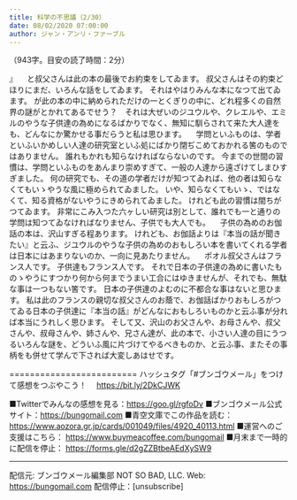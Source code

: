 ```yaml
---
title: 科学の不思議（2/30）
date: 08/02/2020 07:00:00
author: ジャン・アンリ・ファーブル
---
```


（943字。目安の読了時間：2分）

』
　と叔父さんは此の本の最後でお約束をしてゐます。
叔父さんはその約束どほりにまだ、いろんな話をしてゐます。
それはやはりみんな本になつて出てゐます。
が此の本の中に納められただけの一とくぎりの中に、どれ程多くの自然界の謎がとかれてあるでせう？　それは大ぜいのジユウルや、クレエルや、エミルのやうな子供達の為めになるばかりでなく、無知に馴らされて来た大人達をも、どんなにか驚かせる事だらうと私は思ひます。
　学問といふものは、学者といふいかめしい人達の研究室といふ処にばかり閉ぢこめておかれる筈のものではありません。
誰れもかれも知らなければならないのです。
今までの世間の習慣は、学問といふものをあんまり崇めすぎて、一般の人達から遠ざけてしまひすぎました。
何の研究でも、その道の学者だけが知つてゐれば、他の者は知らなくてもいゝやうな風に極められてゐました。
いや、知らなくてもいゝ、ではなくて、知る資格がないやうにきめられてゐました。
けれども此の習慣は間ちがつてゐます。
非常にこみ入つた六ヶしい研究は別として、誰れでも一と通りの学問は知つてゐなければなりません、子供でも大人でも。
　子供の為めのお伽話の本は、沢山すぎる程あります。
けれども、お伽話よりは『本当の話が聞きたい』と云ふ、ジユウルのやうな子供の為めのおもしろい本を書いてくれる学者は日本にはあまりないのか、一向に見あたりません。
　ポオル叔父さんはフランス人です。
子供達もフランス人です。
それで日本の子供達の為めに書いたものゝやうにすつかり何から何までうまい工合にはゆきませんが、それでも、無駄な事は一つもない筈です。
日本の子供達のよむのに不都合な事はないと思ひます。
私は此のフランスの親切な叔父さんのお蔭で、お伽話ばかりおもしろがつてゐる日本の子供達に『本当の話』がどんなにおもしろいものかと云ふ事が分れば本当にうれしく思ひます。
そして又、沢山のお父さんや、お母さんや、叔父さんや、叔母さんや、姉さんや、兄さん達が、此の本で、小さい人達の目にうつるいろんな謎を、どういふ風に片づけてやるべきものか、と云ふ事、またその事柄をも併せて学んで下されば大変しあはせです。

=========================
ハッシュタグ「#ブンゴウメール」をつけて感想をつぶやこう！　
https://bit.ly/2DkCJWK

■Twitterでみんなの感想を見る：https://goo.gl/rgfoDv
■ブンゴウメール公式サイト：https://bungomail.com
■青空文庫でこの作品を読む：https://www.aozora.gr.jp/cards/001049/files/4920_40113.html
■運営へのご支援はこちら： https://www.buymeacoffee.com/bungomail
■月末まで一時的に配信を停止： https://forms.gle/d2gZZBtbeAEdXySW9

-------
配信元: ブンゴウメール編集部
NOT SO BAD, LLC.
Web: https://bungomail.com
配信停止：[unsubscribe]

